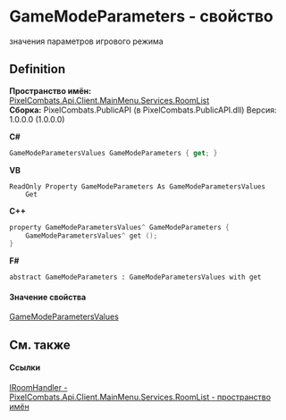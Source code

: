 # GameModeParameters - свойство


значения параметров игрового режима



## Definition
**Пространство имён:** <a href="ae7ef404-1be2-4da8-5f79-9ca48b77858c">PixelCombats.Api.Client.MainMenu.Services.RoomList</a>  
**Сборка:** PixelCombats.PublicAPI (в PixelCombats.PublicAPI.dll) Версия: 1.0.0.0 (1.0.0.0)

**C#**
``` C#
GameModeParametersValues GameModeParameters { get; }
```
**VB**
``` VB
ReadOnly Property GameModeParameters As GameModeParametersValues
	Get
```
**C++**
``` C++
property GameModeParametersValues^ GameModeParameters {
	GameModeParametersValues^ get ();
}
```
**F#**
``` F#
abstract GameModeParameters : GameModeParametersValues with get
```



#### Значение свойства
<a href="bdbd3e15-ba01-431d-f6bd-6559cda1a6de">GameModeParametersValues</a>

## См. также


#### Ссылки
<a href="0ad6daa6-a233-4ab8-6e7f-28a884e19914">IRoomHandler - </a>  
<a href="ae7ef404-1be2-4da8-5f79-9ca48b77858c">PixelCombats.Api.Client.MainMenu.Services.RoomList - пространство имён</a>  
